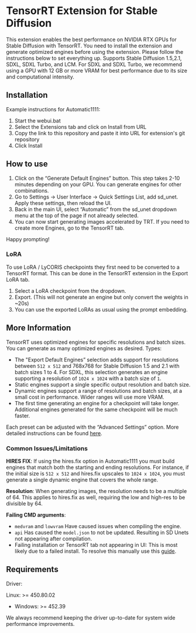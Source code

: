 # TensorRT Extension for Stable Diffusion

This extension enables the best performance on NVIDIA RTX GPUs for Stable Diffusion with TensorRT.
You need to install the extension and generate optimized engines before using the extension. Please follow the instructions below to set everything up.
Supports Stable Diffusion 1.5,2.1, SDXL, SDXL Turbo, and LCM. For SDXL and SDXL Turbo, we recommend using a GPU with 12 GB or more VRAM for best performance due to its size and computational intensity. 

## Installation

Example instructions for Automatic1111:

1. Start the webui.bat
2. Select the Extensions tab and click on Install from URL
3. Copy the link to this repository and paste it into URL for extension's git repository
4. Click Install


## How to use

1. Click on the “Generate Default Engines” button. This step takes 2-10 minutes depending on your GPU. You can generate engines for other combinations.
2. Go to Settings → User Interface → Quick Settings List, add sd_unet. Apply these settings, then reload the UI.
3. Back in the main UI, select “Automatic” from the sd_unet dropdown menu at the top of the page if not already selected.
4. You can now start generating images accelerated by TRT. If you need to create more Engines, go to the TensorRT tab.

Happy prompting!

### LoRA

To use LoRA / LyCORIS checkpoints they first need to be converted to a TensorRT format. This can be done in the TensorRT extension in the Export LoRA tab.
1. Select a LoRA checkpoint from the dropdown.
2. Export. (This will not generate an engine but only convert the weights in ~20s)
3. You can use the exported LoRAs as usual using the prompt embedding.


## More Information

TensorRT uses optimized engines for specific resolutions and batch sizes. You can generate as many optimized engines as desired. Types:
- The "Export Default Engines” selection adds support for resolutions between `512 x 512` and 768x768 for Stable Diffusion 1.5 and 2.1 with batch sizes 1 to 4. For SDXL, this selection generates an engine supporting a resolution of `1024 x 1024` with a batch size of `1`.
- Static engines support a single specific output resolution and batch size.
- Dynamic engines support a range of resolutions and batch sizes, at a small cost in performance. Wider ranges will use more VRAM.
- The first time generating an engine for a checkpoint will take longer. Additional engines generated for the same checkpoint will be much faster. 

Each preset can be adjusted with the “Advanced Settings” option. More detailed instructions can be found [here](https://nvidia.custhelp.com/app/answers/detail/a_id/5487/~/tensorrt-extension-for-stable-diffusion-web-ui).

### Common Issues/Limitations

**HIRES FIX**: If using the hires.fix option in Automatic1111 you must build engines that match both the starting and ending resolutions. For instance, if the initial size is `512 x 512` and hires.fix upscales to `1024 x 1024`, you must generate a single dynamic engine that covers the whole range. 

**Resolution**: When generating images, the resolution needs to be a multiple of 64. This applies to hires.fix as well, requiring the low and high-res to be divisible by 64.

**Failing CMD arguments**:

- `medvram` and `lowvram` Have caused issues when compiling the engine.
- `api` Has caused the `model.json` to not be updated. Resulting in SD Unets not appearing after compilation.
- Failing installation or TensorRT tab not appearing in UI: This is most likely due to a failed install. To resolve this manually use this [guide](https://github.com/NVIDIA/Stable-Diffusion-WebUI-TensorRT/issues/27#issuecomment-1767570566).

## Requirements
Driver:

 Linux: >= 450.80.02
- Windows: >= 452.39

We always recommend keeping the driver up-to-date for system wide performance improvements.
